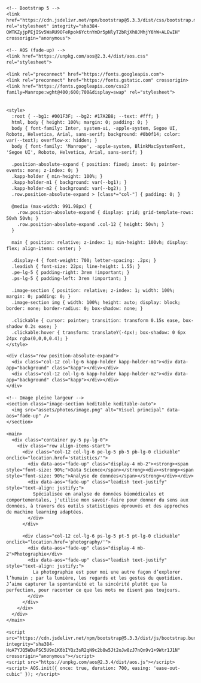 <!doctype html>
<html lang="fr">
  <head>
    <meta charset="utf-8" />
    <meta name="viewport" content="width=device-width, initial-scale=1" />
    <title>t'occupe — Accueil</title>

    <!-- Bootstrap 5 -->
    <link href="https://cdn.jsdelivr.net/npm/bootstrap@5.3.3/dist/css/bootstrap.min.css" rel="stylesheet" integrity="sha384-QWTKZyjpPEjISv5WaRU9OFeRpok6YctnYmDr5pNlyT2bRjXh0JMhjY6hW+ALEwIH" crossorigin="anonymous">

    <!-- AOS (fade-up) -->
    <link href="https://unpkg.com/aos@2.3.4/dist/aos.css" rel="stylesheet">

    <link rel="preconnect" href="https://fonts.googleapis.com">
    <link rel="preconnect" href="https://fonts.gstatic.com" crossorigin>
    <link href="https://fonts.googleapis.com/css2?family=Manrope:wght@400;600;700&display=swap" rel="stylesheet">


    <style>
      :root { --bg1: #001F3F; --bg2: #17A2B8; --text: #fff; }
      html, body { height: 100%; margin: 0; padding: 0; }
      body { font-family: Inter, system-ui, -apple-system, Segoe UI, Roboto, Helvetica, Arial, sans-serif; background: #0b0f14; color: var(--text); overflow-x: hidden; }
      body { font-family: 'Manrope', -apple-system, BlinkMacSystemFont, 'Segoe UI', Roboto, Helvetica, Arial, sans-serif; }

      .position-absolute-expand { position: fixed; inset: 0; pointer-events: none; z-index: 0; }
      .kapp-holder { min-height: 100%; }
      .kapp-holder-m1 { background: var(--bg1); }
      .kapp-holder-m2 { background: var(--bg2); }
      .row.position-absolute-expand > [class*="col-"] { padding: 0; }

      @media (max-width: 991.98px) {
        .row.position-absolute-expand { display: grid; grid-template-rows: 50vh 50vh; }
        .row.position-absolute-expand .col-12 { height: 50vh; }
      }

      main { position: relative; z-index: 1; min-height: 100vh; display: flex; align-items: center; }

      .display-4 { font-weight: 700; letter-spacing: .2px; }
      .leadish { font-size: 22px; line-height: 1.55; }
      .pe-lg-5 { padding-right: 3rem !important; }
      .ps-lg-5 { padding-left: 3rem !important; }

      .image-section { position: relative; z-index: 1; width: 100%; margin: 0; padding: 0; }
      .image-section img { width: 100%; height: auto; display: block; border: none; border-radius: 0; box-shadow: none; }

      .clickable { cursor: pointer; transition: transform 0.15s ease, box-shadow 0.2s ease; }
      .clickable:hover { transform: translateY(-4px); box-shadow: 0 6px 24px rgba(0,0,0,0.4); }
    </style>
  </head>
  <body>

    <div class="row position-absolute-expand">
      <div class="col-12 col-lg-6 kapp-holder kapp-holder-m1"><div data-app="background" class="kapp"></div></div>
      <div class="col-12 col-lg-6 kapp-holder kapp-holder-m2"><div data-app="background" class="kapp"></div></div>
    </div>

    <!-- Image pleine largeur -->
    <section class="image-section keditable keditable-auto">
      <img src="assets/photos/image.png" alt="Visuel principal" data-aos="fade-up" />
    </section>

    <main>
      <div class="container py-5 py-lg-0">
        <div class="row align-items-start">
          <div class="col-12 col-lg-6 pe-lg-5 pb-5 pb-lg-0 clickable" onclick="location.href='statistics/'">
            <div data-aos="fade-up" class="display-4 mb-2"><strong><span style="font-size: 90%;">Data Science</span></strong><div><strong><span style="font-size: 90%;">Analyse de données</span></strong></div></div>
            <div data-aos="fade-up" class="leadish text-justify" style="text-align: justify;">
              Spécialisée en analyse de données biomédicales et comportementales, j'utilise mon savoir-faire pour donner du sens aux données, à travers des outils statistiques éprouvés et des approches de machine learning adaptées.
            </div>
          </div>

          <div class="col-12 col-lg-6 ps-lg-5 pt-5 pt-lg-0 clickable" onclick="location.href='photography/'">
            <div data-aos="fade-up" class="display-4 mb-2">Photographie</div>
            <div data-aos="fade-up" class="leadish text-justify" style="text-align: justify;">
              La photographie est pour moi une autre façon d’explorer l’humain ; par la lumière, les regards et les gestes du quotidien. J’aime capturer la spontanéité et la sincérité plutôt que la perfection, pour raconter ce que les mots ne disent pas toujours.
            </div>
          </div>
        </div>
      </div>
    </main>

    <script src="https://cdn.jsdelivr.net/npm/bootstrap@5.3.3/dist/js/bootstrap.bundle.min.js" integrity="sha384-HoA7YJQ5WDaFSC5U9n1K6bIYQz3sR2qN9c2b8w5Jt2oJw8zJ7nQn9v1+9Wtr1J1N" crossorigin="anonymous"></script>
    <script src="https://unpkg.com/aos@2.3.4/dist/aos.js"></script>
    <script> AOS.init({ once: true, duration: 700, easing: 'ease-out-cubic' }); </script>
  </body>
</html>

